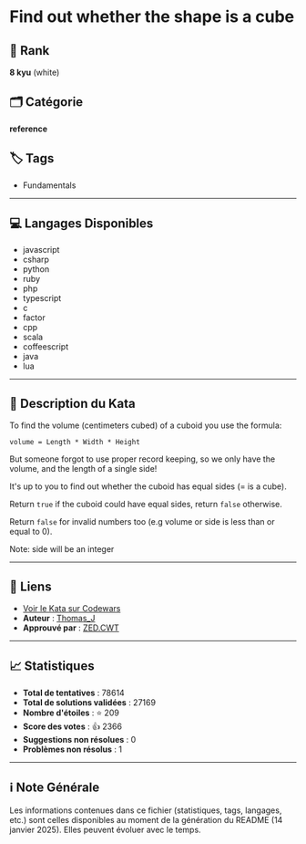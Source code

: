 # Find out whether the shape is a cube

## 🏅 Rank
**8 kyu** (white)

## 🗂️ Catégorie
**reference**

## 🏷️ Tags
- Fundamentals

---

## 💻 Langages Disponibles
- javascript
- csharp
- python
- ruby
- php
- typescript
- c
- factor
- cpp
- scala
- coffeescript
- java
- lua

---

## 📜 Description du Kata

To find the volume (centimeters cubed) of a cuboid you use the formula:

```volume = Length * Width * Height```
    
But someone forgot to use proper record keeping, so we only have the volume, and the length of a single side!

It's up to you to find out whether the cuboid has equal sides (= is a cube).

Return `true` if the cuboid could have equal sides, return `false` otherwise.

Return `false` for invalid numbers too (e.g volume or side is less than or equal to 0).

Note: side will be an integer


---

## 🔗 Liens
- [Voir le Kata sur Codewars](https://www.codewars.com/kata/58d248c7012397a81800005c)
- **Auteur** : [Thomas_J](https://www.codewars.com/users/Thomas_J)
- **Approuvé par** : [ZED.CWT](https://www.codewars.com/users/ZED.CWT)

---

## 📈 Statistiques
- **Total de tentatives** : 78614
- **Total de solutions validées** : 27169
- **Nombre d'étoiles** : ⭐ 209
- **Score des votes** : 👍 2366
- **Suggestions non résolues** : 0
- **Problèmes non résolus** : 1

---

## ℹ️ Note Générale
Les informations contenues dans ce fichier (statistiques, tags, langages, etc.) sont celles disponibles au moment de la génération du README (14 janvier 2025). Elles peuvent évoluer avec le temps.
